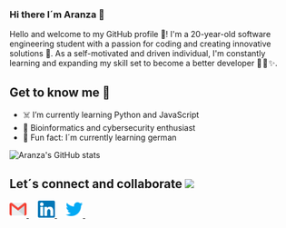### Hi there I´m Aranza 👋

Hello and welcome to my GitHub profile 🦎! I'm a 20-year-old software engineering student with a passion for coding and creating innovative solutions 🐙. As a self-motivated and driven individual, I'm constantly learning and expanding my skill set to become a better developer 🤖 🚀 ✨.

## Get to know me 🐔

- ☠️ I’m currently learning Python and JavaScript
- 🧬 Bioinformatics and cybersecurity enthusiast
- 🦀 Fun fact: I´m currently learning german

![Aranza's GitHub stats](https://github-readme-stats.vercel.app/api?username=Aranza-Ricalde&show_icons=true&theme=radical)

## Let´s connect and collaborate <img src="https://media.giphy.com/media/WUlplcMpOCEmTGBtBW/giphy.gif" width="30px">

<a href="mailto:RicaldeAranza@gmail.com">
    <img src="https://github.com/chandan-reddy-k/chandan-reddy-k/blob/master/assets/gmail.svg" width="30px" title="Gmail | Aranza Ricalde">
</a> &nbsp; &nbsp;   
<a href="https://www.linkedin.com/in/aranza-ricalde-683ba0270/">
    <img src="https://github.com/chandan-reddy-k/chandan-reddy-k/blob/master/assets/linkedin.svg" width="30px" title="LinkedIn | Aranza Ricalde">
</a> &nbsp; &nbsp;
<a href="https://twitter.com/Girlsare4realP1">
    <img src="https://github.com/chandan-reddy-k/chandan-reddy-k/blob/master/assets/twitter.svg" width="30px" title="Twitter | Aranza Ricalde">     
</a> &nbsp; &nbsp;<br>




